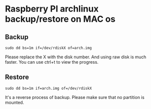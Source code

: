 # Raspberry PI archlinux backup/restore on MAC os

## Backup

```
sudo dd bs=1m if=/dev/rdiskX of=arch.img
```

Please replace the X with the disk number. And using raw disk is much faster. You can use ctrl+t to view the progress.

## Restore

```
sudo dd bs=1m if=arch.img of=/dev/rdiskX
```

It's a reverse process of backup. Please make sure that no partition is mounted.